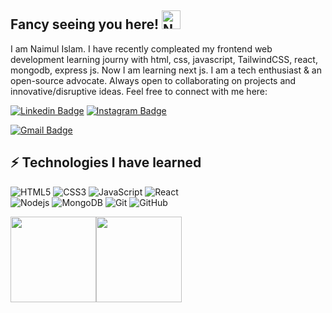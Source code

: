 ## Fancy seeing you here! <img src='https://cdn.jsdelivr.net/npm/simple-icons@3.0.1/icons/github.svg' alt="Naimul Islam" width="30">

I am Naimul Islam. I have recently compleated my frontend web development learning journy with html, css, javascript, TailwindCSS, react, mongodb, express js. Now I am learning next js. I am a tech enthusiast & an open-source advocate. Always open to collaborating on projects and innovative/disruptive ideas. Feel free to connect with me here:

[![Linkedin Badge](https://img.shields.io/badge/-naimul-blue?style=flat-square&logo=Linkedin&logoColor=white&link=https://www.linkedin.com/in/frontend-developer-naimul-islam/)](https://www.linkedin.com/in/frontend-developer-naimul-islam/)
[![Instagram Badge](https://img.shields.io/badge/-naimul-islam?style=flat-square&logo=instagram&logoColor=white&link=https://www.instagram.com/naimul.noman/?hl=en)](https://www.instagram.com/naimul.noman/?hl=en)

[![Gmail Badge](https://img.shields.io/badge/-naimuliu@gmail.com-c14438?style=flat-square&logo=Gmail&logoColor=white&link=mailto:naimuliu@gmail.com)](mailto:naimuliu@gmail.com)

## ⚡ Technologies I have learned
![HTML5](https://img.shields.io/badge/-HTML5-E34F26?style=flat-square&logo=html5&logoColor=white)
![CSS3](https://img.shields.io/badge/-CSS3-1572B6?style=flat-square&logo=css3)
![JavaScript](https://img.shields.io/badge/-JavaScript-black?style=flat-square&logo=javascript)
![React](https://img.shields.io/badge/-React-black?style=flat-square&logo=react)
</br>
![Nodejs](https://img.shields.io/badge/-Nodejs-black?style=flat-square&logo=Node.js)
![MongoDB](https://img.shields.io/badge/-MongoDB-black?style=flat-square&logo=mongodb)
![Git](https://img.shields.io/badge/-Git-black?style=flat-square&logo=git)
![GitHub](https://img.shields.io/badge/-GitHub-181717?style=flat-square&logo=github)

<a href="https://www.adamalston.com/"><img height="137px" src="https://github-readme-stats.vercel.app/api?username=naimul-123&hide_title=true&hide_border=false&show_icons=true&include_all_commits=true&count_private=true&line_height=21&text_color=000&icon_color=f1e05a&bg_color=0,c64dff,4dfcff,52fa5a&theme=graywhite" /><!-- wi*quL3fcV --><img height="137px" src="https://github-readme-stats.vercel.app/api/top-langs/?username=naimul-123&hide=html&hide_title=true&hide_border=true&layout=compact&langs_count=6&exclude_repo=comp426,Redventures-Movie-Quotes&text_color=000&icon_color=f1e05a&bg_color=0,52fa5a,4dfcff,c64dff&theme=graywhite" /></a>
